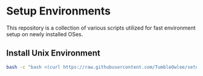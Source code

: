 # Setup Environments

This repository is a collection of various scripts utilized for fast environment setup on newly installed OSes.

## Install Unix Environment
```bash
bash -c "bash <(curl https://raw.githubusercontent.com/TumbleOwlee/setup_env/main/unix/setup.sh 2>/dev/null)" 
```

